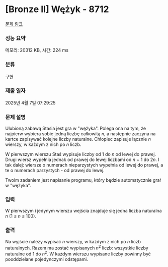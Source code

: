 # [Bronze II] Wężyk - 8712 

[문제 링크](https://www.acmicpc.net/problem/8712) 

### 성능 요약

메모리: 20312 KB, 시간: 224 ms

### 분류

구현

### 제출 일자

2025년 4월 7일 07:29:25

### 문제 설명

<p>Ulubioną zabawą Stasia jest gra w "wężyka". Polega ona na tym, że najpierw wybiera sobie jedną liczbę całkowitą <em>n</em>, a następnie zaczyna na kartce zapisywać kolejne liczby naturalne. Chłopiec zapisuje łącznie <em>n</em> wierszy, w każdym z nich po <em>n</em> liczb.</p>

<p>W pierwszym wierszu Staś wypisuje liczby od 1 do <em>n</em> od lewej do prawej. Drugi wiersz wypełnia jednak od prawej do lewej liczbami od <em>n</em> + 1 do 2<em>n</em>. I tak dalej: wiersze o numerach nieparzystych wypełnia od lewej do prawej, a te o numerach parzystych - od prawej do lewej.</p>

<p>Twoim zadaniem jest napisanie programu, który będzie automatycznie grał w "wężyka".</p>

### 입력 

 <p>W pierwszym i jedynym wierszu wejścia znajduje się jedna liczba naturalna <em>n</em> (1 ≤ <em>n</em> ≤ 100).</p>

### 출력 

 <p>Na wyjście należy wypisać <em>n</em> wierszy, w każdym z nich po <em>n</em> liczb naturalnych. Razem ma zostać wypisanych <em>n</em><sup>2</sup> liczb: wszystkie liczby naturalne od 1 do <em>n</em><sup>2</sup>. W każdym wierszu wypisane liczby powinny być pooddzielane pojedynczymi odstępami.</p>

